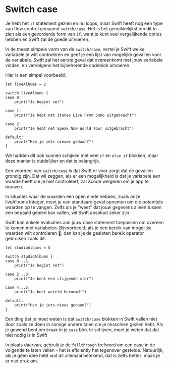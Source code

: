 # Switch case

<!-- YOUTUBE: Jjd-m6fFu08 -->

Je hebt het `if` statement gezien en nu loops, maar Swift heeft nog een type van flow control genaamd `switch/case`.  Het is het gemakkelijkst om dit te zien als een gevorderde form van `if`, want je kunt veel vergelijkende opties hebben en Swift zal de goede uitvoeren.

In de meest simpele vorm van de `switch/case`, vertel je Swift welke variabele je wilt controleren en geef je een lijst van mogelijke gevallen voor de variabele. Swift zal het eerste geval dat overeenkomt met jouw variabele vinden, en vervolgens het bijbehorende codeblok uitvoeren.

Hier is een simpel voorbeeld:

    let liveAlbums = 2

    switch liveAlbums {
    case 0:
        print("Je begint net")

    case 1:
        print("Je hebt net Itunes Live From SoHo uitgebracht")

    case 2:
        print("Je hebt net Speak Now World Tour uitgebracht")

    default:
        print("Heb je iets nieuws gedaan?")
    }
    
We hadden dit ook kunnen schijven met veel `if` en `else if` blokken, maar deze manier is duidelijker en dat is belangrijk.

Een voordeel van `switch/case` is dat Swift er voor zorgt dat de gevallen grondig zijn. Dat wil zeggen, als er een mogelijkheid is dat je variabele een waarde heeft die je niet controleert, zal Xcode weigeren om je app te bouwen.

In situaties waar de waarden een open einde hebben, zoals onze liveAlbums Integer, moet je een standaard geval opnemen om die potentiele waarden op te vangen. Zelfs als je "weet" dat jouw gegevens alleen tussen een bepaald gebied kan vallen, wil Swift absoluut zeker zijn.

Swift kan enkele evaluaties aan jouw case statement toepassen om overeen te komen met variabelen. Bijvoorbeeld, als je een bereik van mogelijke waarden wilt controleren , dan kan je de gesloten bereik operator gebruiken zoals dit:

    let studioAlbums = 5

    switch studioAlbums {
    case 0...1:
        print("Je begint net")

    case 2...3:
        print("Je bent een stijgende ster")

    case 4...5:
        print("Je bent wereld beroemd!")

    default:
        print("Heb je iets niews gedaan?")
    }

Een ding dat je moet weten is dat `switch/case` blokken in Swift vallen niet door zoals ze doen in somige andere talen die je misschien gezien hebt. Als je gewend bent om `break` in je `case` blok te schijven, moet je weten dat dat niet nodig is in Swift

In plaats daarvan, gebruik je de `fallthrough`  trefword om een case in de volgende te laten vallen - het is eficiently het tegenover gestelde. Natuurlijk, als je geen idee hebt wat dit allemaal betekend, dat is zelfs better: maak je er niet druk om.
